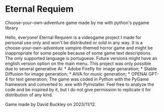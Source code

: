 # Eternal Requiem
 Choose-your-own-adventure game made by me with python's pygame library

Hello, everyone!
Eternal Requiem is a videogame project I made for personal use only and won't be distributed or sold in any way.
It is a choose-your-own-adventure vampire-themed horror game and might be inappropriate for some people because of some game text descriptions.
The only supported language is portuguese. Future versions might have an english version option on the main menu.
This project was only possible due to several generative AI:
    * Adobe Firefly for image genaration;
    * Stable Diffusion for image generation;
    * AIVA for music generation;
    * OPENAI GPT-4 for text generation;
The game was coded in Python with the PyGame framework and converted to .exe with PyInstaller.
Feel free to analyze the code and be inspired by it, but I do not give permission to replicate it for distribution of any kind.

Game made by David Buckley on 2023/11/12.
